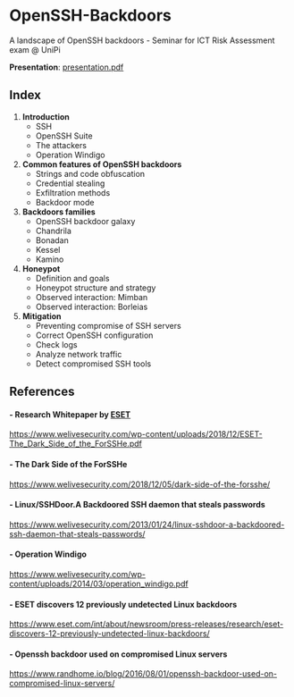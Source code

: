 # OpenSSH-Backdoors
A landscape of OpenSSH backdoors - Seminar for ICT Risk Assessment exam @ UniPi

**Presentation**: [presentation.pdf](presentation.pdf)

## Index

1. **Introduction**
   * SSH
   * OpenSSH Suite
   * The attackers
   * Operation Windigo
2. **Common features of OpenSSH backdoors**
   * Strings and code obfuscation
   * Credential stealing
   * Exfiltration methods
   * Backdoor mode
3. **Backdoors families**
   * OpenSSH backdoor galaxy
   * Chandrila
   * Bonadan
   * Kessel
   * Kamino
4. **Honeypot**
   * Definition and goals
   * Honeypot structure and strategy
   * Observed interaction: Mimban
   * Observed interaction: Borleias
6. **Mitigation**
   * Preventing compromise of SSH servers
   * Correct OpenSSH configuration
   * Check logs
   * Analyze network traffic
   * Detect compromised SSH tools

## References

#### - Research Whitepaper by [ESET](https://www.welivesecurity.com/)
https://www.welivesecurity.com/wp-content/uploads/2018/12/ESET-The_Dark_Side_of_the_ForSSHe.pdf

#### - The Dark Side of the ForSSHe 
https://www.welivesecurity.com/2018/12/05/dark-side-of-the-forsshe/

#### - Linux/SSHDoor.A Backdoored SSH daemon that steals passwords
https://www.welivesecurity.com/2013/01/24/linux-sshdoor-a-backdoored-ssh-daemon-that-steals-passwords/

#### - Operation Windigo
https://www.welivesecurity.com/wp-content/uploads/2014/03/operation_windigo.pdf

#### - ESET discovers 12 previously undetected Linux backdoors
https://www.eset.com/int/about/newsroom/press-releases/research/eset-discovers-12-previously-undetected-linux-backdoors/

#### - Openssh backdoor used on compromised Linux servers
https://www.randhome.io/blog/2016/08/01/openssh-backdoor-used-on-compromised-linux-servers/
